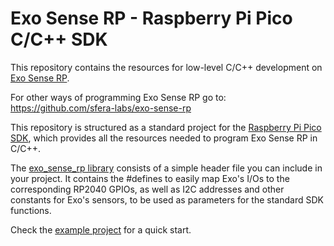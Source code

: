 # Exo Sense RP - Raspberry Pi Pico C/C++ SDK

This repository contains the resources for low-level C/C++ development on [Exo Sense RP](https://www.sferalabs.cc/product/exo-sense-rp/).

For other ways of programming Exo Sense RP go to:    
https://github.com/sfera-labs/exo-sense-rp

This repository is structured as a standard project for the [Raspberry Pi Pico SDK](https://github.com/raspberrypi/pico-sdk), which provides all the resources needed to program Exo Sense RP in C/C++.

The [exo_sense_rp library](./lib/exo_sense_rp) consists of a simple header file you can include in your project. It contains the #defines to easily map Exo's I/Os to the corresponding RP2040 GPIOs, as well as I2C addresses and other constants for Exo's sensors, to be used as parameters for the standard SDK functions.

Check the [example project](./example) for a quick start.
